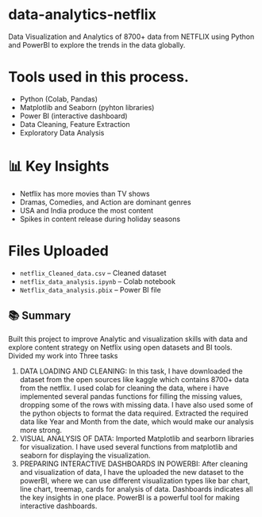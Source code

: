 # data-analytics-netflix
Data Visualization and Analytics of 8700+ data from NETFLIX using Python and PowerBI to explore the trends in the data globally.

# Tools used in this process.
- Python (Colab, Pandas)
- Matplotlib and Seaborn (pyhton libraries)
- Power BI (interactive dashboard)
- Data Cleaning, Feature Extraction
- Exploratory Data Analysis

# 📊 Key Insights
- Netflix has more movies than TV shows
- Dramas, Comedies, and Action are dominant genres
- USA and India produce the most content
- Spikes in content release during holiday seasons

# Files Uploaded
- `netflix_Cleaned_data.csv` – Cleaned dataset
- `netflix_data_analysis.ipynb` – Colab notebook
- `Netflix_data_analysis.pbix` – Power BI file

## 📚 Summary
Built this project to improve Analytic and visualization skills with data and explore content strategy on Netflix using open datasets and BI tools. Divided my work into Three tasks
1) DATA LOADING AND CLEANING: In this task, I have downloaded the dataset from the open sources like kaggle which contains 8700+ data from the netflix. I used colab for cleaning the data, where i have implemented several pandas functions for filling the missing values, dropping some of the rows with missing data. I have also used some of the python objects to format the data required. Extracted the required data like Year and Month from the date, which would make our analysis more strong.
2) VISUAL ANALYSIS OF DATA: Imported Matplotlib and searborn libraries for visualization. I have used several functions from matplotlib and seaborn for displaying the visualization.
3) PREPARING INTERACTIVE DASHBOARDS IN POWERBI: After cleaning and visualization of data, I have the uploaded the new dataset to the powerBI, where we can use different visualization types like bar chart, line chart, treemap, cards for analysis of data. Dashboards indicates all the key insights in one place. PowerBI is a powerful tool for making interactive dashboards.


